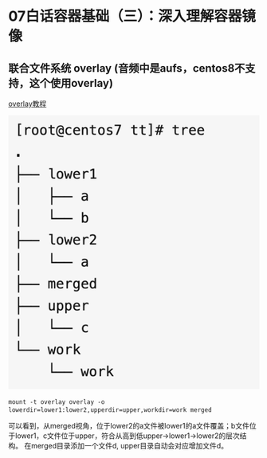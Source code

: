 

# 07白话容器基础（三）：深入理解容器镜像
## 联合文件系统 overlay (音频中是aufs，centos8不支持，这个使用overlay)
[overlay教程](https://zhuanlan.zhihu.com/p/589492844)

![](images/overlay.png)
```shell
mount -t overlay overlay -o lowerdir=lower1:lower2,upperdir=upper,workdir=work merged
```
可以看到，从merged视角，位于lower2的a文件被lower1的a文件覆盖；b文件位于lower1，c文件位于upper，符合从高到低upper->lower1->lower2的层次结构。
在merged目录添加一个文件d, upper目录自动会对应增加文件d。

